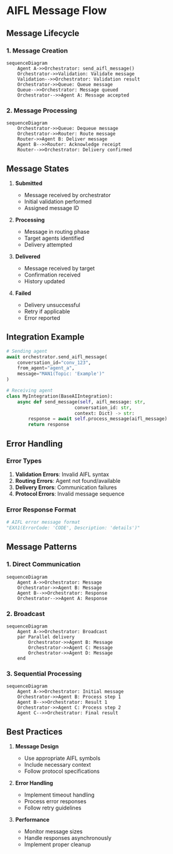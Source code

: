 # AIFL Message Flow

## Message Lifecycle

### 1. Message Creation
```mermaid
sequenceDiagram
    Agent A->>Orchestrator: send_aifl_message()
    Orchestrator->>Validation: Validate message
    Validation-->>Orchestrator: Validation result
    Orchestrator->>Queue: Queue message
    Queue-->>Orchestrator: Message queued
    Orchestrator-->>Agent A: Message accepted
```

### 2. Message Processing
```mermaid
sequenceDiagram
    Orchestrator->>Queue: Dequeue message
    Orchestrator->>Router: Route message
    Router->>Agent B: Deliver message
    Agent B-->>Router: Acknowledge receipt
    Router-->>Orchestrator: Delivery confirmed
```

## Message States

1. **Submitted**
   - Message received by orchestrator
   - Initial validation performed
   - Assigned message ID

2. **Processing**
   - Message in routing phase
   - Target agents identified
   - Delivery attempted

3. **Delivered**
   - Message received by target
   - Confirmation received
   - History updated

4. **Failed**
   - Delivery unsuccessful
   - Retry if applicable
   - Error reported

## Integration Example

```python
# Sending agent
await orchestrator.send_aifl_message(
    conversation_id="conv_123",
    from_agent="agent_a",
    message="ΜΑΝ1(Topic: 'Example')"
)

# Receiving agent
class MyIntegration(BaseAIIntegration):
    async def send_message(self, aifl_message: str, 
                         conversation_id: str, 
                         context: Dict) -> str:
        response = await self.process_message(aifl_message)
        return response
```

## Error Handling

### Error Types
1. **Validation Errors**: Invalid AIFL syntax
2. **Routing Errors**: Agent not found/available
3. **Delivery Errors**: Communication failures
4. **Protocol Errors**: Invalid message sequence

### Error Response Format
```python
# AIFL error message format
"ΕΧΛ1(ErrorCode: 'CODE', Description: 'details')"
```

## Message Patterns

### 1. Direct Communication
```mermaid
sequenceDiagram
    Agent A->>Orchestrator: Message
    Orchestrator->>Agent B: Message
    Agent B-->>Orchestrator: Response
    Orchestrator-->>Agent A: Response
```

### 2. Broadcast
```mermaid
sequenceDiagram
    Agent A->>Orchestrator: Broadcast
    par Parallel delivery
        Orchestrator->>Agent B: Message
        Orchestrator->>Agent C: Message
        Orchestrator->>Agent D: Message
    end
```

### 3. Sequential Processing
```mermaid
sequenceDiagram
    Agent A->>Orchestrator: Initial message
    Orchestrator->>Agent B: Process step 1
    Agent B-->>Orchestrator: Result 1
    Orchestrator->>Agent C: Process step 2
    Agent C-->>Orchestrator: Final result
```

## Best Practices

1. **Message Design**
   - Use appropriate AIFL symbols
   - Include necessary context
   - Follow protocol specifications

2. **Error Handling**
   - Implement timeout handling
   - Process error responses
   - Follow retry guidelines

3. **Performance**
   - Monitor message sizes
   - Handle responses asynchronously
   - Implement proper cleanup
